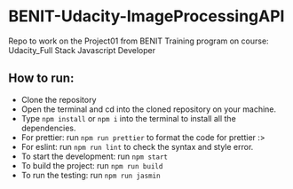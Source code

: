 # BENIT-Udacity-ImageProcessingAPI
Repo to work on the Project01 from BENIT Training program on course: Udacity_Full Stack Javascript Developer
## How to run:
- Clone the repository
- Open the terminal and cd into the cloned repository on your machine.
- Type `npm install` or `npm i` into the terminal to install all the dependencies.
- For prettier: run `npm run prettier` to format the code for prettier :>
- For eslint: run `npm run lint` to check the syntax and style error.
- To start the development: run `npm start`
- To build the project: run `npm run build`
- To run the testing: run `npm run jasmin`
